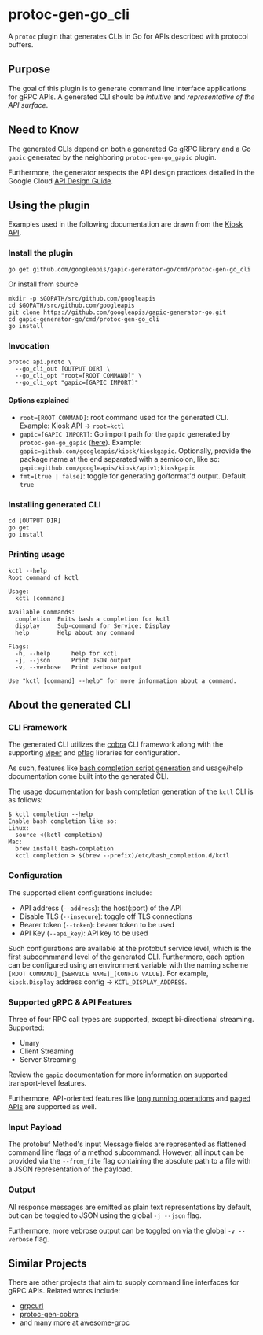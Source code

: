 # protoc-gen-go_cli

A `protoc` plugin that generates CLIs in Go for APIs described with protocol buffers.

## Purpose

The goal of this plugin is to generate command line interface applications for gRPC APIs. A generated CLI should be _intuitive_ and _representative of the API surface_.

## Need to Know

The generated CLIs depend on both a generated Go gRPC library and a Go `gapic` generated by the neighboring `protoc-gen-go_gapic` plugin.

Furthermore, the generator respects the API design practices detailed in the Google Cloud [API Design Guide](https://cloud.google.com/apis/design/).

## Using the plugin

Examples used in the following documentation are drawn from the [Kiosk API](https://github.com/googleapis/kiosk).

### Install the plugin

```
go get github.com/googleapis/gapic-generator-go/cmd/protoc-gen-go_cli
```

Or install from source
```
mkdir -p $GOPATH/src/github.com/googleapis
cd $GOPATH/src/github.com/googleapis
git clone https://github.com/googleapis/gapic-generator-go.git
cd gapic-generator-go/cmd/protoc-gen-go_cli
go install
```

### Invocation

```
protoc api.proto \
  --go_cli_out [OUTPUT DIR] \
  --go_cli_opt "root=[ROOT COMMAND]" \
  --go_cli_opt "gapic=[GAPIC IMPORT]"
```

#### Options explained

* `root=[ROOT COMMAND]`: root command used for the generated CLI. Example: Kiosk API -> `root=kctl`
* `gapic=[GAPIC IMPORT]`: Go import path for the `gapic` generated by `protoc-gen-go_gapic` ([here](../../README.md)). Example: `gapic=github.com/googleapis/kiosk/kioskgapic`. Optionally, provide the package name at the end separated with a semicolon, like so: `gapic=github.com/googleapis/kiosk/apiv1;kioskgapic`
* `fmt=[true | false]`: toggle for generating go/format'd output. Default `true`

### Installing generated CLI

```
cd [OUTPUT DIR]
go get
go install
```

### Printing usage

```
kctl --help
Root command of kctl

Usage:
  kctl [command]

Available Commands:
  completion  Emits bash a completion for kctl
  display     Sub-command for Service: Display
  help        Help about any command

Flags:
  -h, --help      help for kctl
  -j, --json      Print JSON output
  -v, --verbose   Print verbose output

Use "kctl [command] --help" for more information about a command.
```

## About the generated CLI

### CLI Framework

The generated CLI utilizes the [cobra](https://github.com/spf13/cobra) CLI framework along with the supporting [viper](https://github.com/spf13/viper) and [pflag](https://github.com/spf13/pflag) libraries for configuration.

As such, features like [bash completion script generation](https://kubernetes.io/docs/tasks/tools/install-kubectl/#enabling-shell-autocompletion) and usage/help documentation come built into the generated CLI.

The usage documentation for bash completion generation of the `kctl` CLI is as follows:
```
$ kctl completion --help
Enable bash completion like so:
Linux:
  source <(kctl completion)
Mac:
  brew install bash-completion
  kctl completion > $(brew --prefix)/etc/bash_completion.d/kctl
```

### Configuration

The supported client configurations include:

* API address (`--address`): the host(:port) of the API
* Disable TLS (`--insecure`): toggle off TLS connections
* Bearer token (`--token`): bearer token to be used
* API Key (`--api_key`): API key to be used

Such configurations are available at the protobuf service level, which is the first subcommmand level of the generated CLI. Furthermore, each option can be configured using an environment variable with the naming scheme `[ROOT COMMAND]_[SERVICE NAME]_[CONFIG VALUE]`. For example, `kiosk.Display` address config -> `KCTL_DISPLAY_ADDRESS`.

### Supported gRPC & API Features

Three of four RPC call types are supported, except bi-directional streaming. Supported:

* Unary
* Client Streaming
* Server Streaming

Review the `gapic` documentation for more information on supported transport-level features.

Furthermore, API-oriented features like [long running operations](https://cloud.google.com/apis/design/design_patterns#long_running_operations) and [paged APIs](https://cloud.google.com/apis/design/design_patterns#list_pagination) are supported as well.

### Input Payload

The protobuf Method's input Message fields are represented as flattened command line flags of a method subcommand. However, all input can be provided via the `--from_file` flag containing the absolute path to a file with a JSON representation of the payload.

### Output

All response messages are emitted as plain text representations by default, but can be toggled to JSON using the global `-j --json` flag.

Furthermore, more vebrose output can be toggled on via the global `-v --verbose` flag.

## Similar Projects

There are other projects that aim to supply command line interfaces for gRPC APIs. Related works include:

* [grpcurl](https://github.com/fullstorydev/grpcurl)
* [protoc-gen-cobra](https://github.com/fiorix/protoc-gen-cobra)
* and many more at [awesome-grpc](https://github.com/grpc-ecosystem/awesome-grpc)